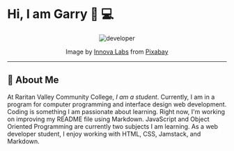 # Hi, I am Garry 👋 💻

<p align="center"><img stc="/img/software-developer1.jpg" alt="developer"></p>

<p align="center">Image by <a href="https://pixabay.com/users/innovalabs-22783312/?utm_source=link-attribution&amp;utm_medium=referral&amp;utm_campaign=image&amp;utm_content=6521720">Innova Labs</a> from <a href="https://pixabay.com//?utm_source=link-attribution&amp;utm_medium=referral&amp;utm_campaign=image&amp;utm_content=6521720">Pixabay</a></p>

---

## 🚀 About Me

At Raritan Valley Community College, _I am a student_. Currently, I am in a program for computer programming and interface design web development. Coding is something I am passionate about learning. Right now, I'm working on improving my README file using Markdown. JavaScript and Object Oriented Programming are currently two subjects I am learning. As a web developer student, I enjoy working with HTML, CSS, Jamstack, and Markdown.
